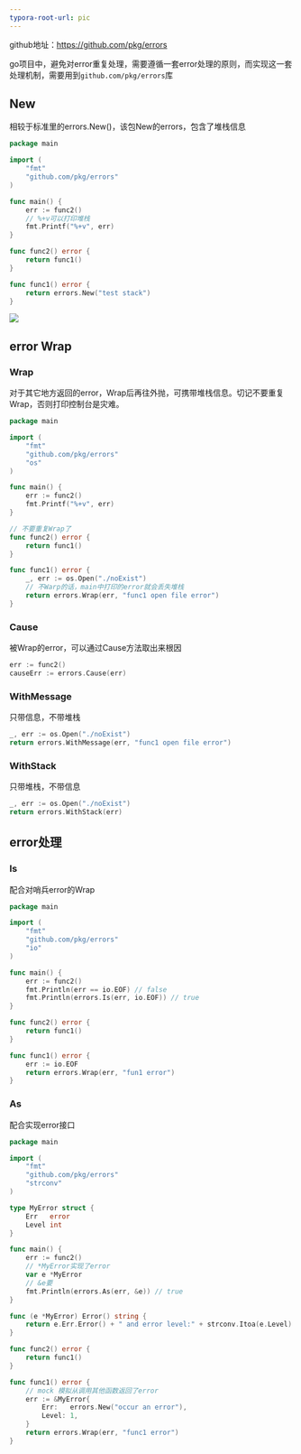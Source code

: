```yaml
---
typora-root-url: pic
---
```




github地址：https://github.com/pkg/errors

go项目中，避免对error重复处理，需要遵循一套error处理的原则，而实现这一套处理机制，需要用到`github.com/pkg/errors`库

## New

相较于标准里的errors.New()，该包New的errors，包含了堆栈信息

```go
package main

import (
	"fmt"
	"github.com/pkg/errors"
)

func main() {
	err := func2()
    // %+v可以打印堆栈
	fmt.Printf("%+v", err)
}

func func2() error {
	return func1()
}

func func1() error {
	return errors.New("test stack")
}
```

 ![](/errors_new_e.png)

## error Wrap

### Wrap

对于其它地方返回的error，Wrap后再往外抛，可携带堆栈信息。切记不要重复Wrap，否则打印控制台是灾难。

```go
package main

import (
	"fmt"
	"github.com/pkg/errors"
	"os"
)

func main() {
	err := func2()
	fmt.Printf("%+v", err)
}

// 不要重复Wrap了
func func2() error {
	return func1()
}

func func1() error {
	_, err := os.Open("./noExist")
    // 不Warp的话，main中打印的error就会丢失堆栈
	return errors.Wrap(err, "func1 open file error")
}
```

### Cause

被Wrap的error，可以通过Cause方法取出来根因

```go
err := func2()
causeErr := errors.Cause(err)
```

### WithMessage

只带信息，不带堆栈

```go
_, err := os.Open("./noExist")
return errors.WithMessage(err, "func1 open file error")
```

### WithStack

只带堆栈，不带信息

```go
_, err := os.Open("./noExist")
return errors.WithStack(err)
```

## error处理

### Is

配合对哨兵error的Wrap

```go
package main

import (
	"fmt"
	"github.com/pkg/errors"
	"io"
)

func main() {
	err := func2()
	fmt.Println(err == io.EOF) // false
	fmt.Println(errors.Is(err, io.EOF)) // true
}

func func2() error {
	return func1()
}

func func1() error {
	err := io.EOF
	return errors.Wrap(err, "fun1 error")
}
```



### As

配合实现error接口

```go
package main

import (
	"fmt"
	"github.com/pkg/errors"
	"strconv"
)

type MyError struct {
	Err   error
	Level int
}

func main() {
	err := func2()
    // *MyError实现了error
	var e *MyError
    // &e要
	fmt.Println(errors.As(err, &e)) // true
}

func (e *MyError) Error() string {
	return e.Err.Error() + " and error level:" + strconv.Itoa(e.Level)
}

func func2() error {
	return func1()
}

func func1() error {
	// mock 模拟从调用其他函数返回了error
	err := &MyError{
		Err:   errors.New("occur an error"),
		Level: 1,
	}
	return errors.Wrap(err, "func1 error")
}
```



